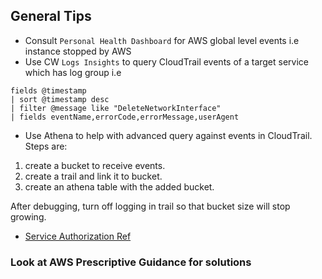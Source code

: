 ## General Tips

- Consult `Personal Health Dashboard` for AWS global level events i.e instance stopped by AWS
- Use CW `Logs Insights` to query CloudTrail events of a target service which has log group
i.e

```
fields @timestamp
| sort @timestamp desc
| filter @message like "DeleteNetworkInterface"
| fields eventName,errorCode,errorMessage,userAgent
```
- Use Athena to help with advanced query against events in CloudTrail. Steps are:
1. create a bucket to receive events.
2. create a trail and link it to bucket.
3. create an athena table with the added bucket.

After debugging, turn off logging in trail so that bucket size will stop growing.

- [Service Authorization Ref](https://docs.aws.amazon.com/service-authorization/latest/reference/list_identityandaccessmanagement.html)

### Look at AWS Prescriptive Guidance for solutions
